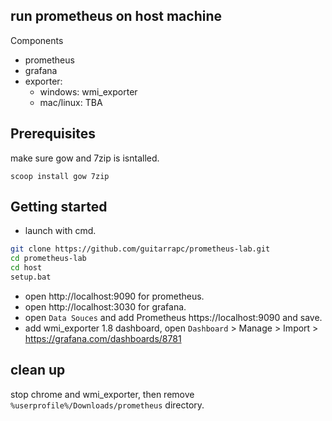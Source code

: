 ## run prometheus on host machine

Components

- prometheus
- grafana
- exporter: 
    - windows: wmi_exporter
    - mac/linux: TBA

## Prerequisites

make sure gow and 7zip is isntalled.

```
scoop install gow 7zip
```

## Getting started

* launch with cmd.

```bash
git clone https://github.com/guitarrapc/prometheus-lab.git
cd prometheus-lab
cd host
setup.bat
```

* open http://localhost:9090 for prometheus.
* open http://localhost:3030 for grafana.
* open `Data Souces` and add Prometheus https://localhost:9090 and save.
* add wmi_exporter 1.8 dashboard, open `Dashboard` > Manage > Import > https://grafana.com/dashboards/8781

## clean up

stop chrome and wmi_exporter, then remove `%userprofile%/Downloads/prometheus` directory.
